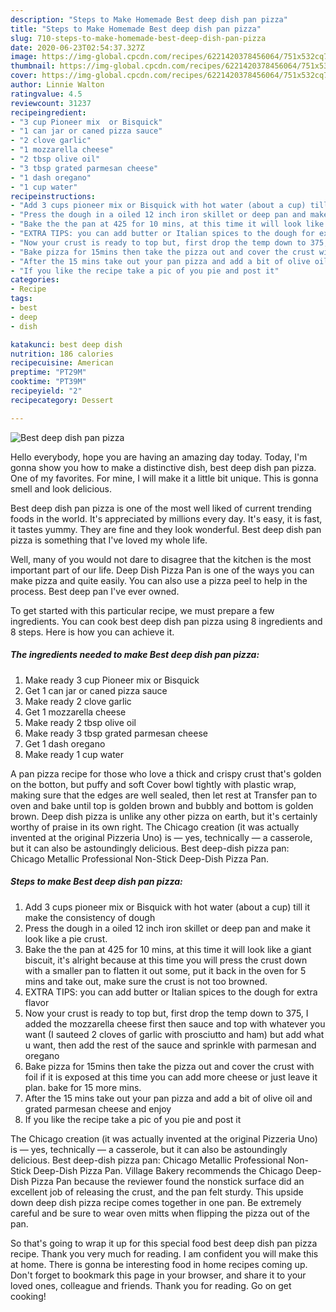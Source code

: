 ```yaml
---
description: "Steps to Make Homemade Best deep dish pan pizza"
title: "Steps to Make Homemade Best deep dish pan pizza"
slug: 710-steps-to-make-homemade-best-deep-dish-pan-pizza
date: 2020-06-23T02:54:37.327Z
image: https://img-global.cpcdn.com/recipes/6221420378456064/751x532cq70/best-deep-dish-pan-pizza-recipe-main-photo.jpg
thumbnail: https://img-global.cpcdn.com/recipes/6221420378456064/751x532cq70/best-deep-dish-pan-pizza-recipe-main-photo.jpg
cover: https://img-global.cpcdn.com/recipes/6221420378456064/751x532cq70/best-deep-dish-pan-pizza-recipe-main-photo.jpg
author: Linnie Walton
ratingvalue: 4.5
reviewcount: 31237
recipeingredient:
- "3 cup Pioneer mix  or Bisquick"
- "1 can jar or caned pizza sauce"
- "2 clove garlic"
- "1 mozzarella cheese"
- "2 tbsp olive oil"
- "3 tbsp grated parmesan cheese"
- "1 dash oregano"
- "1 cup water"
recipeinstructions:
- "Add 3 cups pioneer mix or Bisquick with hot water (about a cup) till it make the consistency of dough"
- "Press the dough in a oiled 12 inch iron skillet or deep pan and make it look like a pie crust."
- "Bake the the pan at 425 for 10 mins, at this time it will look like a giant biscuit, it&#39;s alright because at this time you will press the crust down with a smaller pan to flatten it out some, put it back in the oven for 5 mins and take out, make sure the crust is not too browned."
- "EXTRA TIPS: you can add butter or Italian spices to the dough for extra flavor"
- "Now your crust is ready to top but, first drop the temp down to 375, I added the mozzarella cheese first then sauce and top with whatever you want (I sauteed 2 cloves of garlic with prosciutto and ham) but add what u want, then add the rest of the sauce and sprinkle with parmesan and oregano"
- "Bake pizza for 15mins then take the pizza out and cover the crust with foil if it is exposed at this time you can add more cheese or just leave it plan. bake for 15 more mins."
- "After the 15 mins take out your pan pizza and add a bit of olive oil and grated parmesan cheese and enjoy"
- "If you like the recipe take a pic of you pie and post it"
categories:
- Recipe
tags:
- best
- deep
- dish

katakunci: best deep dish 
nutrition: 186 calories
recipecuisine: American
preptime: "PT29M"
cooktime: "PT39M"
recipeyield: "2"
recipecategory: Dessert

---
```



![Best deep dish pan pizza](https://img-global.cpcdn.com/recipes/6221420378456064/751x532cq70/best-deep-dish-pan-pizza-recipe-main-photo.jpg)

Hello everybody, hope you are having an amazing day today. Today, I'm gonna show you how to make a distinctive dish, best deep dish pan pizza. One of my favorites. For mine, I will make it a little bit unique. This is gonna smell and look delicious.

Best deep dish pan pizza is one of the most well liked of current trending foods in the world. It's appreciated by millions every day. It's easy, it is fast, it tastes yummy. They are fine and they look wonderful. Best deep dish pan pizza is something that I've loved my whole life.

Well, many of you would not dare to disagree that the kitchen is the most important part of our life. Deep Dish Pizza Pan is one of the ways you can make pizza and quite easily. You can also use a pizza peel to help in the process. Best deep pan I&#39;ve ever owned.


To get started with this particular recipe, we must prepare a few ingredients. You can cook best deep dish pan pizza using 8 ingredients and 8 steps. Here is how you can achieve it.

<!--inarticleads1-->

##### The ingredients needed to make Best deep dish pan pizza:

1. Make ready 3 cup Pioneer mix  or Bisquick
1. Get 1 can jar or caned pizza sauce
1. Make ready 2 clove garlic
1. Get 1 mozzarella cheese
1. Make ready 2 tbsp olive oil
1. Make ready 3 tbsp grated parmesan cheese
1. Get 1 dash oregano
1. Make ready 1 cup water


A pan pizza recipe for those who love a thick and crispy crust that&#39;s golden on the botton, but puffy and soft Cover bowl tightly with plastic wrap, making sure that the edges are well sealed, then let rest at Transfer pan to oven and bake until top is golden brown and bubbly and bottom is golden brown. Deep dish pizza is unlike any other pizza on earth, but it&#39;s certainly worthy of praise in its own right. The Chicago creation (it was actually invented at the original Pizzeria Uno) is — yes, technically — a casserole, but it can also be astoundingly delicious. Best deep-dish pizza pan: Chicago Metallic Professional Non-Stick Deep-Dish Pizza Pan. 

<!--inarticleads2-->

##### Steps to make Best deep dish pan pizza:

1. Add 3 cups pioneer mix or Bisquick with hot water (about a cup) till it make the consistency of dough
1. Press the dough in a oiled 12 inch iron skillet or deep pan and make it look like a pie crust.
1. Bake the the pan at 425 for 10 mins, at this time it will look like a giant biscuit, it&#39;s alright because at this time you will press the crust down with a smaller pan to flatten it out some, put it back in the oven for 5 mins and take out, make sure the crust is not too browned.
1. EXTRA TIPS: you can add butter or Italian spices to the dough for extra flavor
1. Now your crust is ready to top but, first drop the temp down to 375, I added the mozzarella cheese first then sauce and top with whatever you want (I sauteed 2 cloves of garlic with prosciutto and ham) but add what u want, then add the rest of the sauce and sprinkle with parmesan and oregano
1. Bake pizza for 15mins then take the pizza out and cover the crust with foil if it is exposed at this time you can add more cheese or just leave it plan. bake for 15 more mins.
1. After the 15 mins take out your pan pizza and add a bit of olive oil and grated parmesan cheese and enjoy
1. If you like the recipe take a pic of you pie and post it


The Chicago creation (it was actually invented at the original Pizzeria Uno) is — yes, technically — a casserole, but it can also be astoundingly delicious. Best deep-dish pizza pan: Chicago Metallic Professional Non-Stick Deep-Dish Pizza Pan. Village Bakery recommends the Chicago Deep-Dish Pizza Pan because the reviewer found the nonstick surface did an excellent job of releasing the crust, and the pan felt sturdy. This upside down deep dish pizza recipe comes together in one pan. Be extremely careful and be sure to wear oven mitts when flipping the pizza out of the pan. 

So that's going to wrap it up for this special food best deep dish pan pizza recipe. Thank you very much for reading. I am confident you will make this at home. There is gonna be interesting food in home recipes coming up. Don't forget to bookmark this page in your browser, and share it to your loved ones, colleague and friends. Thank you for reading. Go on get cooking!
